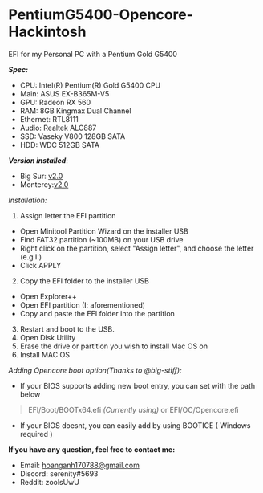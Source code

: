 # PentiumG5400-Opencore-Hackintosh
EFI for my Personal PC with a Pentium Gold G5400

**_Spec:_**
- CPU:      Intel(R) Pentium(R) Gold G5400 CPU
- Main:     ASUS EX-B365M-V5
- GPU:      Radeon RX 560
- RAM:      8GB Kingmax Dual Channel
- Ethernet: RTL8111
- Audio:    Realtek ALC887
- SSD:      Vaseky V800 128GB SATA
- HDD:      WDC 512GB SATA

**_Version installed_**:
* Big Sur: [v2.0](https://github.com/j0hnVu/PentiumG5400-Opencore-Hackintosh/releases/tag/Monterey)
* Monterey:[v2.0](https://github.com/j0hnVu/PentiumG5400-Opencore-Hackintosh/releases/tag/Monterey)

_Installation:_ 
1.  Assign letter the EFI partition 
* Open Minitool Partition Wizard on the installer USB
* Find FAT32 partition (~100MB) on your USB drive
* Right click on the partition, select "Assign letter", and choose the letter (e.g I:)
* Click APPLY
2.  Copy the EFI folder to the installer USB
* Open Explorer++
* Open EFI partition (I: aforementioned)
* Copy and paste the EFI folder into the partition
3.  Restart and boot to the USB.
4.  Open Disk Utility 
5.  Erase the drive or partition you wish to install Mac OS on
6.  Install MAC OS

_Adding Opencore boot option(Thanks to @big-stiff):_
- If your BIOS supports adding new boot entry, you can set with the path below
> EFI/Boot/BOOTx64.efi *(Currently using)*
or
> EFI/OC/Opencore.efi
- If your BIOS doesnt, you can easily add by using BOOTICE ( Windows required )

**If you have any question, feel free to contact me:**

- Email:    hoanganh170788@gmail.com
- Discord:  serenity#5693
- Reddit:   zoolsUwU
